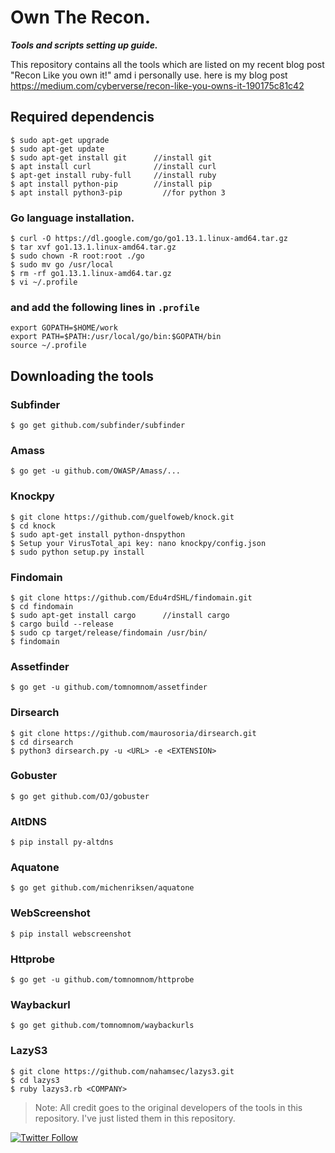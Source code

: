 # Own The Recon.

***Tools and scripts setting up guide.***

This repository contains all the tools which are listed on my recent blog post "Recon Like you own it!" amd i personally use.
here is my blog post https://medium.com/cyberverse/recon-like-you-owns-it-190175c81c42


## Required dependencis

```
$ sudo apt-get upgrade
$ sudo apt-get update
$ sudo apt-get install git      //install git
$ apt install curl              //install curl
$ apt-get install ruby-full     //install ruby
$ apt install python-pip        //install pip
$ apt install python3-pip	      //for python 3
```

### Go language installation.
```
$ curl -O https://dl.google.com/go/go1.13.1.linux-amd64.tar.gz
$ tar xvf go1.13.1.linux-amd64.tar.gz
$ sudo chown -R root:root ./go
$ sudo mv go /usr/local
$ rm -rf go1.13.1.linux-amd64.tar.gz
$ vi ~/.profile
```
### and add the following lines in `.profile`
```
export GOPATH=$HOME/work
export PATH=$PATH:/usr/local/go/bin:$GOPATH/bin
source ~/.profile
```

## Downloading the tools

### Subfinder
```
$ go get github.com/subfinder/subfinder
```

### Amass
```
$ go get -u github.com/OWASP/Amass/...
```

### Knockpy
```
$ git clone https://github.com/guelfoweb/knock.git
$ cd knock
$ sudo apt-get install python-dnspython
$ Setup your VirusTotal_api key: nano knockpy/config.json
$ sudo python setup.py install
```

### Findomain
```
$ git clone https://github.com/Edu4rdSHL/findomain.git
$ cd findomain
$ sudo apt-get install cargo      //install cargo
$ cargo build --release  
$ sudo cp target/release/findomain /usr/bin/
$ findomain
```

### Assetfinder
```
$ go get -u github.com/tomnomnom/assetfinder
```

### Dirsearch
```
$ git clone https://github.com/maurosoria/dirsearch.git
$ cd dirsearch
$ python3 dirsearch.py -u <URL> -e <EXTENSION>
```

### Gobuster
```
$ go get github.com/OJ/gobuster
```

### AltDNS
```
$ pip install py-altdns
```

### Aquatone
```
$ go get github.com/michenriksen/aquatone
```

### WebScreenshot
```
$ pip install webscreenshot
```

### Httprobe
```
$ go get -u github.com/tomnomnom/httprobe
```

### Waybackurl
```
$ go get github.com/tomnomnom/waybackurls
```

### LazyS3
```
$ git clone https://github.com/nahamsec/lazys3.git
$ cd lazys3
$ ruby lazys3.rb <COMPANY>
```



> Note: All credit goes to the original developers of the tools in this repository. I've just listed them in this repository.



[![Twitter Follow](https://img.shields.io/twitter/follow/hetroublemakr?color=RED&style=flat-square)](https://twitter.com/hetroublemakr)

